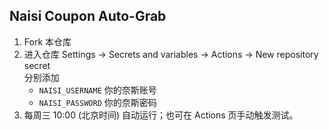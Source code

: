 ## Naisi Coupon Auto-Grab
1. Fork 本仓库  
2. 进入仓库 Settings → Secrets and variables → Actions → New repository secret  
   分别添加  
   - `NAISI_USERNAME`  你的奈斯账号  
   - `NAISI_PASSWORD`  你的奈斯密码  
3. 每周三 10:00 (北京时间) 自动运行；也可在 Actions 页手动触发测试。
